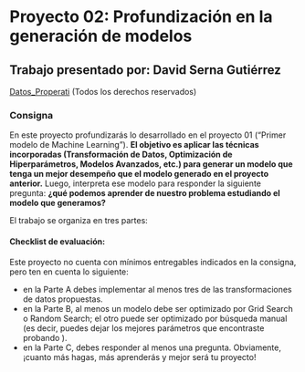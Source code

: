 # Proyecto 02: Profundización en la generación de modelos

## Trabajo presentado por: David Serna Gutiérrez

[Datos_Properati](https://drive.google.com/file/d/1gFg1SA2z9ZCgioSgb0L1sYUVML-0mgOt/view) (Todos los derechos reservados)

### Consigna

En este proyecto profundizarás lo desarrollado en el proyecto 01 (“Primer modelo de Machine Learning”). **El objetivo es aplicar las técnicas incorporadas (Transformación de Datos, Optimización de Hiperparámetros, Modelos Avanzados, etc.) para generar un modelo que tenga un mejor desempeño que el modelo generado en el proyecto anterior.** Luego, interpreta ese modelo para responder la siguiente pregunta: **¿qué podemos aprender de nuestro problema estudiando el modelo que generamos?**

El trabajo se organiza en tres partes:

#### Checklist de evaluación:
Este proyecto no cuenta con mínimos entregables indicados en la consigna, pero ten en cuenta lo siguiente:

* en la Parte A debes implementar al menos tres de las transformaciones de datos propuestas.
* en la Parte B, al menos un modelo debe ser optimizado por Grid Search o Random Search; el otro puede ser optimizado por búsqueda manual (es decir, puedes dejar los mejores parámetros que encontraste probando ).
* en la Parte C, debes responder al menos una pregunta. Obviamente, ¡cuanto más hagas, más aprenderás y mejor será tu proyecto!
